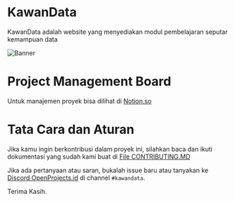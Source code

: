 # KawanData

KawanData adalah website yang menyediakan modul pembelajaran seputar kemampuan data 


![Banner](https://github.com/OpenProjects-id/KawanData/blob/main/banner.jpg?raw=True)

# Project Management Board
Untuk manajemen proyek bisa dilihat di [Notion.so](https://developing-nemophila-d38.notion.site/db1a9f05a47643e4a33871d9bf1b71ac?v=62d94ea1f8cd486f824ff3fe810598aa)

# Tata Cara dan Aturan

Jika kamu ingin berkontribusi dalam proyek ini, silahkan baca dan ikuti dokumentasi yang sudah kami buat di [File CONTRIBUTING.MD](https://github.com/OpenProjects-id/KawanData/blob/main/CONTRIBUTING.md)

Jika ada pertanyaan atau saran, bukalah issue baru atau tanyakan ke [Discord OpenProjects.id](https://discord.gg/jXzjHu9fJ7) di channel `#kawandata`.

Terima Kasih.
